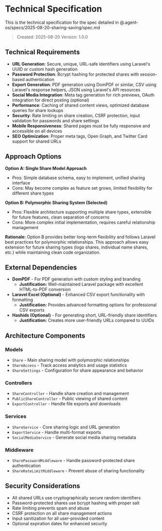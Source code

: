 # Technical Specification

This is the technical specification for the spec detailed in @.agent-os/specs/2025-08-20-sharing-saving/spec.md

> Created: 2025-08-20
> Version: 1.0.0

## Technical Requirements

- **URL Generation**: Secure, unique, URL-safe identifiers using Laravel's UUID or custom hash generation
- **Password Protection**: Bcrypt hashing for protected shares with session-based authentication
- **Export Generation**: PDF generation using DomPDF or similar, CSV using Laravel's response helpers, JSON using Laravel's API resources
- **Social Media Integration**: Meta tag generation for rich previews, OAuth integration for direct posting (optional)
- **Performance**: Caching of shared content views, optimized database queries for share lookups
- **Security**: Rate limiting on share creation, CSRF protection, input validation for passwords and share settings
- **Mobile Responsiveness**: Shared pages must be fully responsive and accessible on all devices
- **SEO Optimization**: Proper meta tags, Open Graph, and Twitter Card support for shared URLs

## Approach Options

**Option A: Single Share Model Approach**
- Pros: Simple database schema, easy to implement, unified sharing interface
- Cons: May become complex as feature set grows, limited flexibility for different share types

**Option B: Polymorphic Sharing System (Selected)**
- Pros: Flexible architecture supporting multiple share types, extensible for future features, clean separation of concerns
- Cons: More complex initial implementation, requires careful relationship management

**Rationale:** Option B provides better long-term flexibility and follows Laravel best practices for polymorphic relationships. This approach allows easy extension for future sharing types (logo shares, individual name shares, etc.) while maintaining clean code organization.

## External Dependencies

- **DomPDF** - For PDF generation with custom styling and branding
  - **Justification:** Well-maintained Laravel package with excellent HTML-to-PDF conversion
- **Laravel Excel (Optional)** - Enhanced CSV export functionality with formatting
  - **Justification:** Provides advanced formatting options for professional CSV exports
- **Hashids (Optional)** - For generating short, URL-friendly share identifiers
  - **Justification:** Creates more user-friendly URLs compared to UUIDs

## Architecture Components

### Models
- `Share` - Main sharing model with polymorphic relationships
- `ShareAccess` - Track access analytics and usage statistics
- `ShareSettings` - Configuration for share appearance and behavior

### Controllers
- `ShareController` - Handle share creation and management
- `PublicShareController` - Public viewing of shared content
- `ExportController` - Handle file exports and downloads

### Services
- `ShareService` - Core sharing logic and URL generation
- `ExportService` - Handle multi-format exports
- `SocialMediaService` - Generate social media sharing metadata

### Middleware
- `SharePasswordMiddleware` - Handle password-protected share authentication
- `ShareRateLimitMiddleware` - Prevent abuse of sharing functionality

## Security Considerations

- All shared URLs use cryptographically secure random identifiers
- Password-protected shares use bcrypt hashing with proper salt
- Rate limiting prevents spam and abuse
- CSRF protection on all share management actions
- Input sanitization for all user-provided content
- Optional expiration dates for enhanced security
